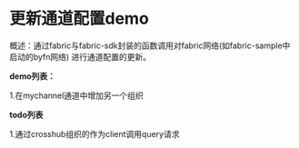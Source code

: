 # 更新通道配置demo

概述：通过fabric与fabric-sdk封装的函数调用对fabric网络(如fabric-sample中启动的byfn网络)
进行通道配置的更新。

**demo列表：**

1.在mychannel通道中增加另一个组织




**todo列表**

1.通过crosshub组织的作为client调用query请求
